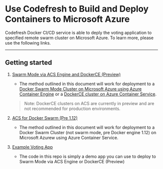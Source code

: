 Use Codefresh to Build and Deploy Containers to Microsoft Azure
=========

Codefresh Docker CI/CD service is able to deply the voting application to specified remote swarm cluster on Microsoft Azure. To learn more, please use the following links.

---------------

Getting started
---------------

1. [Swarm Mode via ACS Engine and DockerCE (Preview)][1]
    - The method outlined in this document will work for deployment to a [Docker Swarm Mode Cluster on Microsoft Azure using Azure Container Engine][4] or a [DockerCE cluster on Azure Container Service][5]. 
    
    > Note: DockerCE clusters on ACS are currently in preview and are not recommended for production environments.   

2. [ACS for Docker Swarm (Pre 1.12)][2]
    - The method outlined in this document will work for deployment to a Docker Swarm Cluster (not swarm mode, pre Docker engine 1.12) on Microsoft Azurew using Azure Container Service.

3. [Example Voting App][3]
    - The code in this repo is simply a demo app you can use to deploy to Swarm Mode via ACS Engine or DockerCE (Preview)

[1]: Swarm-mode.md
[2]: Swarm.md
[3]: https://github.com/jldeen/example-voting-app/tree/ssh-tunnel
[4]: https://github.com/Azure/azure-quickstart-templates/tree/master/101-acsengine-swarmmode
[5]: https://docs.microsoft.com/en-us/azure/container-service/dcos-swarm/container-service-swarm-mode-walkthrough
